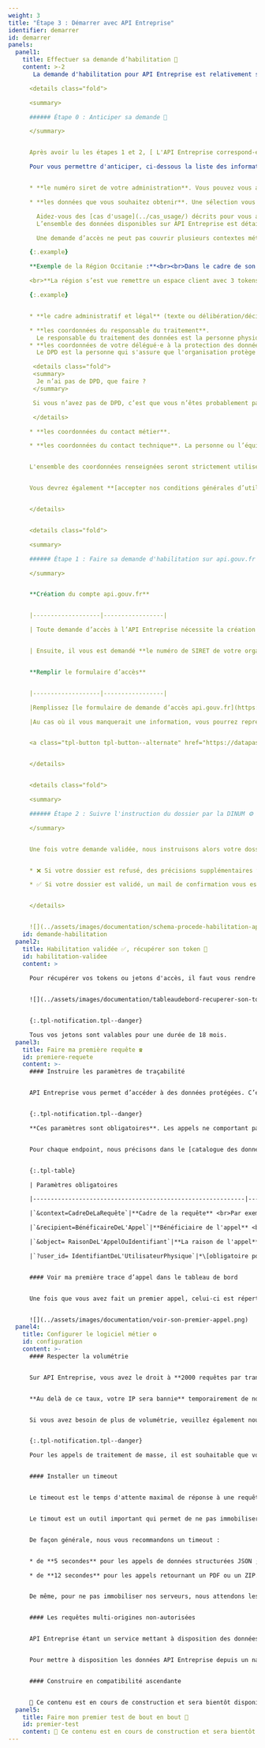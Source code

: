 ```yaml
---
weight: 3
title: "Étape 3 : Démarrer avec API Entreprise"
identifier: demarrer
id: demarrer
panels:
  panel1:
    title: Effectuer sa demande d’habilitation 📝
    content: >-2
       La demande d'habilitation pour API Entreprise est relativement simple, et se compose de 3 étapes expliquées en détail ci-dessous : 

      <details class="fold">

      <summary>

      ###### Étape 0 : Anticiper sa demande 🔎

      </summary>


      Après avoir lu les étapes 1 et 2, [ L'API Entreprise correspond-elle à mon besoin ?](#besoins) et [Les prérequis techniques avant d'aller plus loin](#prerequis), vous êtes désormais prêt à faire une demande d'accès. 

      Pour vous permettre d'anticiper, ci-dessous la liste des informations nécessaires : 


      * **le numéro siret de votre administration**. Vous pouvez vous aider du site [entreprise.data.gouv.fr](https://entreprise.data.gouv.fr){:target="_blank"} pour le retrouver.

      * **les données que vous souhaitez obtenir**. Une sélection vous sera proposée parmi une liste de données décrites dans la section "données délivrées".

        Aidez-vous des [cas d'usage](../cas_usage/) décrits pour vous assurer de votre légitimité.
        L’ensemble des données disponibles sur API Entreprise est détaillé dans le [catalogue des données](../catalogue/). Vous pouvez filtrer les données par cas d’usage.

        Une demande d’accès ne peut pas couvrir plusieurs contextes métiers différents et doit être adaptée au public utilisateur final. Si vous avez plusieurs contextes métiers pour lesquels vous souhaitez demander un accès, il vous faudra formuler une demande par contexte.

      {:.example}

      **Exemple de la Région Occitanie :**<br><br>Dans le cadre de son hub entreprises, **trois demandes différentes ont été faites** : une demande pour faciliter le renseignement des données par l’usager en pré-remplissant des formulaires à partir d’un numéro de SIRET ; une demande pour la pré-qualification des dossiers d’aides publiques avec l’accès à quelques données sensibles ; une demande pour l’instruction de dossiers avec l’accès à un nombre important de données sensibles pour aider les agents instructeurs.

      <br>**La région s’est vue remettre un espace client avec 3 tokens d’accès aux permissions différentes.**

      {:.example}


      * **le cadre administratif et légal** (texte ou délibération/décision) qui vous légitime à recevoir ces données. Il est possible de mettre un lien vers le texte de loi, ajouter des pièces jointes ou décrire votre contexte.

      * **les coordonnées du responsable du traitement**.
        Le responsable du traitement des données est la personne physique ou morale qui, seul ou conjointement avec d’autres, détermine les finalités et les moyens du traitement des données à caractère personnel. Seule une personne appartenant à l'organisme demandeur peut être renseignée.
      * **les coordonnées de votre délégué·e à la protection des données (DPD)**.
        Le DPD est la personne qui s'assure que l'organisation protège convenablement les données à caractère personnel, conformément à la législation en vigueur. C'est généralement une personne appartenant à l'organisme demandeur.

       <details class="fold">
       <summary>
        Je n’ai pas de DPD, que faire ?
       </summary>

       Si vous n’avez pas de DPD, c’est que vous n’êtes probablement pas habilité à pouvoir utiliser API Entreprise. En effet, la nomination d’un DPD est obligatoire pour toute autorité publique ou tout organisme public, ainsi que pour toute entreprise effectuant un suivi régulier et systématique de données personnelles à grande échelle ou de données personnelles sensibles. Ce qui est au coeur de l’usage d’API Entreprise.

       </details>

      * **les coordonnées du contact métier**.

      * **les coordonnées du contact technique**. La personne ou l’équipe en charge du développement de l’interface logicielle qui va permettre l’interconnection effective avec API Entreprise.


      L'ensemble des coordonnées renseignées seront strictement utilisées pour communiquer avec vous.


      Vous devrez également **[accepter nos conditions générales d’utilisation](../cgu/){:target="_blank"}**.


      </details>


      <details class="fold">

      <summary>

      ###### Étape 1 : Faire sa demande d'habilitation sur api.gouv.fr 📝

      </summary>


      **Création du compte api.gouv.fr**


      |-------------------|-----------------|

      | Toute demande d’accès à l’API Entreprise nécessite la création d’un compte sur la plateforme [api.gouv.fr](https://datapass.api.gouv.fr/api-entreprise){:target="_blank"}.<br> **Avec un même compte vous pouvez réaliser plusieurs demandes**, et également accéder à API Particulier.<br>Une fois que vous avez inscrit votre adresse mail et un mot de passe, la plateforme vous demande un code à 10 chiffres. Ce code vous est envoyé, sous quelques minutes, par l'équipe api.gouv.fr, sur l'adresse que vous avez indiqué.           |        ![](../assets/images/documentation/data-pass-creation-compte.png){:width="1000"}       |


      | Ensuite, il vous est demandé **le numéro de SIRET de votre organisation**, celui-ci est indispensable pour toute création de compte.             |        ![](../assets/images/documentation/data-pass-creation-compte-siret.png){:width="1000"}        |


      **Remplir le formulaire d’accès**


      |-------------------|-----------------|

      |Remplissez [le formulaire de demande d’accès api.gouv.fr](https://datapass.api.gouv.fr/api-entreprise){:target="_blank"} puis validez-le.  |        ![](../assets/images/documentation/data-pass-remplir-formulaire.png){:width="1000"}        |

      |Au cas où il vous manquerait une information, vous pourrez reprendre ultérieurement le formulaire. Pour cela, n'oubliez pas de cliquer sur le bouton "Sauvegarder le brouillon" se trouvant en bas du formulaire.        |        ![](../assets/images/documentation/data-pass-enregistrer-brouillon.png){:width="1000"}        |


      <a class="tpl-button tpl-button--alternate" href="https://datapass.api.gouv.fr/api-entreprise" target="_blank">Se rendre sur api.gouv.fr</a>


      </details>


      <details class="fold">

      <summary>

      ###### Étape 2 : Suivre l'instruction du dossier par la DINUM ⚙️

      </summary>


      Une fois votre demande validée, nous instruisons alors votre dossier puis prenons une décision d’acceptation ou de refus de la demande d’accès. Cette instruction prend **en moyenne 11 jours** selon l’affluence des demandes. La durée de traitement est aussi **dépendante de la précision et de l'exhaustivité des informations que vous nous transmettez**, qui influeront sur le nombre d'aller-retour que nous aurons à faire pour le finaliser.


      * ❌ Si votre dossier est refusé, des précisions supplémentaires vous seront demandée avant tout refus définitif ;

      * ✅ Si votre dossier est validé, un mail de confirmation vous est envoyé. [Connectez-vous à votre tableau de bord](https://dashboard.entreprise.api.gouv.fr/login){:target="_blank"} avec vos identifiants api.gouv.fr.


      </details>


      ![](../assets/images/documentation/schema-procede-habilitation-api-entreprise.png)
    id: demande-habilitation
  panel2:
    title: Habilitation validée ✅, récupérer son token 🔐
    id: habilitation-validee
    content: >
      
      Pour récupérer vos tokens ou jetons d'accès, il faut vous rendre dans [votre tableau de bord](https://dashboard.entreprise.api.gouv.fr/login){:target="_blank"} à l'onglet "Jetons" :


      ![](../assets/images/documentation/tableaudebord-recuperer-son-token.png)


      {:.tpl-notification.tpl--danger}

      Tous vos jetons sont valables pour une durée de 18 mois.
  panel3:
    title: Faire ma première requête ☎️
    id: premiere-requete
    content: >-
      #### Instruire les paramètres de traçabilité


      API Entreprise vous permet d’accéder à des données protégées. C’est pourquoi, dans un **objectif de traçabilité**, nous vous demandons de renseigner dans chacune de vos requêtes, non seulement un jeton d’accès, mais aussi certaines informations qualifiant votre requête.


      {:.tpl-notification.tpl--danger}

      **Ces paramètres sont obligatoires**. Les appels ne comportant pas ces paramètres sont rejetés, et un code erreur vous est renvoyé.


      Pour chaque endpoint, nous précisons dans le [catalogue des données](../catalogue/) les paramètres obligatoires spécifiques, ci-dessous la liste de tous ces paramètres : 


      {:.tpl-table}

      | Paramètres obligatoires                                            |      Informations à renseigner                                           |

      |------------------------------------------------------------|-----------------------------------------|

      |`&context=CadreDeLaRequête`|**Cadre de la requête** <br>Par exemple : aides publiques, marchés publics ou gestion d'un référentiel tiers utilisé pour tel type d'application*.*

      |`&recipient=BénéficaireDeL'Appel`|**Bénéficiaire de l'appel** <br>(siret de l'administration destinatrice des données)

      |`&object= RaisonDeL'AppelOuIdentifiant`|**La raison de l'appel** <br> ou l'identifiant de la procédure <br>(numéro de marché publique, nom de la procédure, description courte (< 50 caractères))

      |`?user_id= IdentifiantDeL'UtilisateurPhysique`|*\[obligatoire pour les endpoints DGFIP]*<br> **L'identifiant de l'utilisateur physique qui fait l'appel** <br>Par exemple dans le cas d'une place de marché, il s'agit de l'identifiant de l’acheteur public qui consulte la pièce. Il servira, en cas d’utilisation anormale de l’API, pour remonter à la source et vérifier que l’utilisateur avait bien le droit d’accéder à cette donnée. 


      #### Voir ma première trace d’appel dans le tableau de bord


      Une fois que vous avez fait un premier appel, celui-ci est répertorié dans votre tableau de bord, en passant par [la liste de tous vos tokens](https://dashboard.entreprise.api.gouv.fr/me/tokens){:target="_blank"}, et en cliquant sur "Voir les statistiques".


      ![](../assets/images/documentation/voir-son-premier-appel.png)
  panel4:
    title: Configurer le logiciel métier ⚙️
    id: configuration
    content: >-
      #### Respecter la volumétrie 


      Sur API Entreprise, vous avez le droit à **2000 requêtes par tranche de 10 minutes par IP** interrogeant nos services.


      **Au delà de ce taux, votre IP sera bannie** temporairement de nos serveurs. Les appels depuis une IP bannie ne renvoient pas de codes http, le serveur ne répond tout simplement pas. Par contre, dans votre tableau de bord, vous pouvez vérifier si vous avez dépassé ce seuil. Si par mégarde vous vous retrouviez dans cette situation, adressez-nous un email à [support@entreprise.api.gouv.fr](mailto:support@entreprise.api.gouv.fr)


      Si vous avez besoin de plus de volumétrie, veuillez également nous contacter, nous étudierons votre demande et si la situation s'y prête, nous whitelisterons votre / vos IPs pour éviter qu'elles ne se fassent bannir.


      {:.tpl-notification.tpl--danger}

      Pour les appels de traitement de masse, il est souhaitable que vous fassiez vos **batchs automatiques la nuit ou durant les heures creuses** afin de ne pas affecter la qualité du service pour le reste des usagers.


      #### Installer un timeout


      Le timeout est le temps d'attente maximal de réponse à une requête. Pour chaque endpoint, nous vous indiquons le timeout idéal dans le [catalogue de donnée](../catalogue/).


      Le timout est un outil important qui permet de ne pas immobiliser votre logiciel en le laissant bloqué sur un appel sans réponse.


      De façon générale, nous vous recommandons un timeout :


      * de **5 secondes** pour les appels de données structurées JSON ;

      * de **12 secondes** pour les appels retournant un PDF ou un ZIP.


      De même, pour ne pas immobiliser nos serveurs, nous attendons les réponses de nos fournisseurs un maximum de 10 secondes avant de vous les retransmettre. Si ce délai d’attente est dépassé un code erreur HTTP 504 vous sera renvoyé.


      #### Les requêtes multi-origines non-autorisées


      API Entreprise étant un service mettant à disposition des données souvent protégées par des secrets, le CORS (CORS -Cross Origin Ressource Sharing) n'est pas autorisé car il permet d'interroger directement API Entreprise depuis un site ou une application web. Cela implique que le token d'accès soit présent dans le code source du site web en question, et donc soit disponible au public. 


      Pour mettre à disposition les données API Entreprise depuis un navigateur, **il vous faut mettre en place un système de proxy** pour ne pas appeler directement nos APIs.


      #### Construire en compatibilité ascendante


      🚧 Ce contenu est en cours de construction et sera bientôt disponible. 🚧
  panel5:
    title: Faire mon premier test de bout en bout 🛫
    id: premier-test
    content: 🚧 Ce contenu est en cours de construction et sera bientôt disponible. 🚧
---
```

